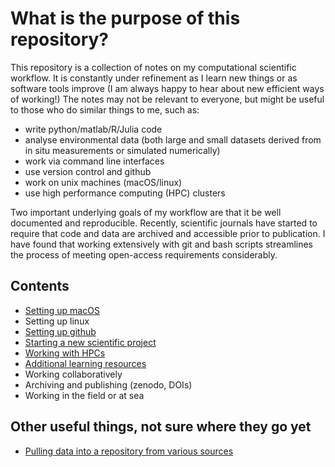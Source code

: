# What is the purpose of this repository?

This repository is a collection of notes on my computational scientific workflow. It is constantly under refinement as I learn new things or as software tools improve (I am always happy to hear about new efficient ways of working!) The notes may not be relevant to everyone, but might be useful to those who do similar things to me, such as:

* write python/matlab/R/Julia code
* analyse environmental data (both large and small datasets derived from in situ measurements or simulated numerically)
* work via command line interfaces
* use version control and github
* work on unix machines (macOS/linux)
* use high performance computing (HPC) clusters

Two important underlying goals of my workflow are that it be well documented and reproducible. Recently, scientific journals have started to require that code and data are archived and accessible prior to publication. I have found that working extensively with git and bash scripts streamlines the process of meeting open-access requirements considerably. 

## Contents

* [Setting up macOS](macOS_setup.md)
* Setting up linux
* [Setting up github](github_setup.md)
* [Starting a new scientific project](scientific_projects.md)
* [Working with HPCs](HPC_clusters.md)
* [Additional learning resources](learning_resources.md)
* Working collaboratively
* Archiving and publishing (zenodo, DOIs)
* Working in the field or at sea


## Other useful things, not sure where they go yet

* [Pulling data into a repository from various sources](get_snippets.md)